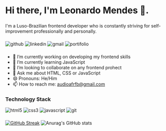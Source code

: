 # Hi there, I'm Leonardo Mendes 👋.
###
I'm a Luso-Brazilian frontend developer who is constantly striving for self-improvement professionally and personally.
###
![github](https://img.shields.io/badge/github-black?style=for-the-badge&logo=github&logoColor=white&link=https%3A%2F%2Fgithub.com%2FChoconaldo)
![linkedin](https://img.shields.io/badge/Linkedin-0e76a8?style=for-the-badge&logo=Linkedin&logoColor=white)
![gmail](https://img.shields.io/badge/gmail-red?style=for-the-badge&logo=gmail&logoColor=white)
![portifolio](https://img.shields.io/badge/portifolio-purple?style=for-the-badge)
###
- 🔭 I’m currently working on developing my frontend skills
- 🌱 I’m currently learning JavaScript
- 👯 I’m looking to collaborate on any frontend prohect
- 💬 Ask me about HTML, CSS or JavaScript
- 😄 Pronouns: He/Him
- 📫 How to reach me: audioafrfb@gmail.com
###
### Technology Stack
![html5](https://img.shields.io/badge/html-f06529?style=for-the-badge&logo=html5&logoColor=white)
![css3](https://img.shields.io/badge/CSS-2965f1?style=for-the-badge&logo=css3&logoColor=white)
![javascript](https://img.shields.io/badge/javascript-f0db4f?style=for-the-badge&logo=javascript&logoColor=black)
![git](https://img.shields.io/badge/git-f34f29?style=for-the-badge&logo=git&logoColor=white)
###

[![GitHub Streak](https://streak-stats.demolab.com/?user=Choconaldo&theme=transparent&show_icons=true)](https://git.io/streak-stats)
![Anurag's GitHub stats](https://github-readme-stats.vercel.app/api?username=Choconaldo&theme=transparent&show_icons=true)
